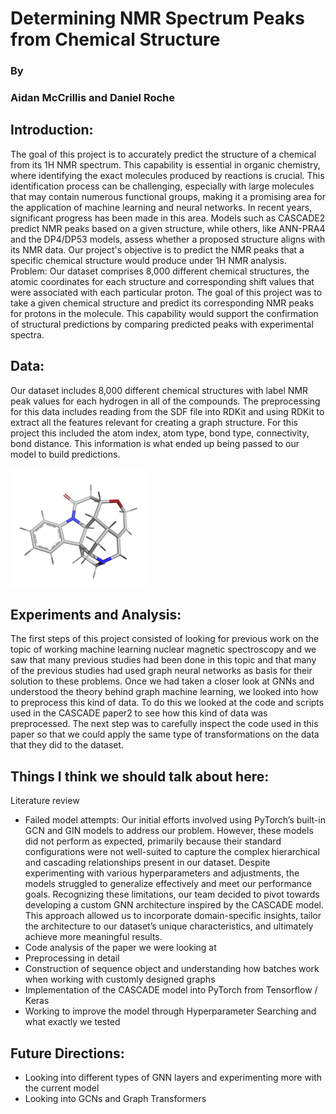 # Determining NMR Spectrum Peaks from Chemical Structure
### By
### Aidan McCrillis and Daniel Roche
## Introduction:
The goal of this project is to accurately predict the structure of a chemical from its 1H NMR spectrum. This capability is essential in organic chemistry, where identifying the exact molecules produced by reactions is crucial. This identification process can be challenging, especially with large molecules that may contain numerous functional groups, making it a promising area for the application of machine learning and neural networks. 
In recent years, significant progress has been made in this area. Models such as CASCADE2 predict NMR peaks based on a given structure, while others, like ANN-PRA4 and the DP4/DP53 models, assess whether a proposed structure aligns with its NMR data. Our project's objective is to predict the NMR peaks that a specific chemical structure would produce under 1H NMR analysis.
Problem:
Our dataset comprises 8,000 different chemical structures, the atomic coordinates for each structure and corresponding shift values that were associated with each particular proton. The goal of this project was to take a given chemical structure and predict its corresponding NMR peaks for protons in the molecule. This capability would support the confirmation of structural predictions by comparing predicted peaks with experimental spectra.
## Data:
Our dataset includes 8,000 different chemical structures with label NMR peak values for each hydrogen in all of the compounds. The preprocessing for this data includes reading from the SDF file into RDKit and using RDKit to extract all the features relevant for creating a graph structure. For this project this included the atom index, atom type, bond type, connectivity, bond distance. This information is what ended up being passed to our model to build predictions.

![Chemical Structure Example](img/mol_pic.png "Sample Chemical Structure")


## Experiments and Analysis:
The first steps of this project consisted of looking for previous work on the topic of working machine learning nuclear magnetic spectroscopy and we saw that many previous studies had been done in this topic and that many of the previous studies had used graph neural networks as basis for their solution to these problems. Once we had taken a closer look at GNNs and understood the theory behind graph machine learning, we looked into how to preprocess this kind of data. To do this we looked at the code and scripts used in the CASCADE paper2 to see how this kind of data was preprocessed. The next step was to carefully inspect the code used in this paper so that we could apply the same type of transformations on the data that they did to the dataset. 


## Things I think we should talk about here:
Literature review
- Failed model attempts:
	Our initial efforts involved using PyTorch’s built-in GCN and GIN models to address our problem. However, these models did not perform as expected, primarily because their standard configurations were not well-suited to capture the complex hierarchical and cascading relationships present in our dataset. Despite experimenting with various hyperparameters and adjustments, the models struggled to generalize effectively and meet our performance goals. Recognizing these limitations, our team decided to pivot towards developing a custom GNN architecture inspired by the CASCADE model. This approach allowed us to incorporate domain-specific insights, tailor the architecture to our dataset’s unique characteristics, and ultimately achieve more meaningful results.
- Code analysis of the paper we were looking at
- Preprocessing in detail
- Construction of sequence object and understanding how batches work when working with customly designed graphs
- Implementation of the CASCADE model into PyTorch from Tensorflow / Keras
- Working to improve the model through Hyperparameter Searching and what exactly we tested

## Future Directions:
- Looking into different types of GNN layers and experimenting more with the current model
- Looking into GCNs and Graph Transformers
